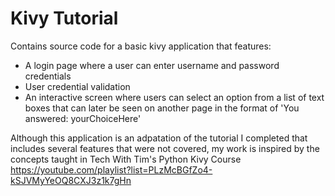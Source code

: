 # Kivy Tutorial

Contains source code for a basic kivy application that features:
- A login page where a user can enter username and password credentials
- User credential validation
- An interactive screen where users can select an option from a list of text boxes that can later be seen on another page in the format of 'You answered: yourChoiceHere'

Although this application is an adpatation of the tutorial I completed that includes several features that were not covered, my work is inspired by the concepts taught in Tech With Tim's Python Kivy Course https://youtube.com/playlist?list=PLzMcBGfZo4-kSJVMyYeOQ8CXJ3z1k7gHn
